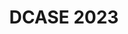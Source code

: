 ---
layout: page
title: DCASE 2023
description: Few-shot Bioacoustic Event Detection
img: assets/img/few-shot.png
redirect: https://github.com/NINAnor/rare_species_detections
importance: 1
category: Machine Learning
---
